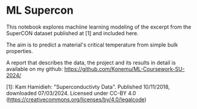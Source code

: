 # ML Supercon

This notebook explores machiine learning modeling of the excerpt from the SuperCON dataset published at [1] and included here.

The aim is to predict a material's critical temperature from simple bulk properties.

A report that describes the data, the project and its results in detail is available on my github:
https://github.com/Konemu/ML-Coursework-SU-2024/



[1]: Kam Hamidieh: "Superconductivty Data". Published 10/11/2018, downloaded 07/03/2024. Licensed under CC-BY 4.0 (https://creativecommons.org/licenses/by/4.0/legalcode)
